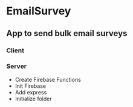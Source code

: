 # EmailSurvey

## App to send bulk email surveys

### Client

### Server

* Create Firebase Functions
* Init Firebase
* Add express
* Initialize folder
